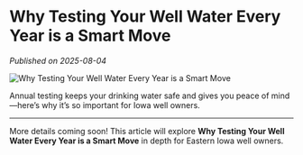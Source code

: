 # Why Testing Your Well Water Every Year is a Smart Move

*Published on 2025-08-04*

![Why Testing Your Well Water Every Year is a Smart Move](../images/well_water_1.jpg)

Annual testing keeps your drinking water safe and gives you peace of mind—here’s why it’s so important for Iowa well owners.

---

More details coming soon! This article will explore **Why Testing Your Well Water Every Year is a Smart Move** in depth for Eastern Iowa well owners.
